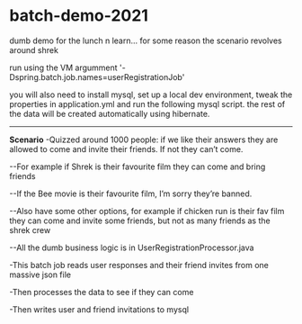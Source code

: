 # batch-demo-2021
dumb demo for the lunch n learn... for some reason the scenario revolves around shrek

run using the VM argumment '-Dspring.batch.job.names=userRegistrationJob'

you will also need to install mysql, set up a local dev environment, tweak the properties in application.yml and run the following mysql script.
the rest of the data will be created automatically using hibernate.

--------------------------------------------------------

**Scenario**
-Quizzed around 1000 people: if we like their answers they are allowed to come and invite their friends. If not they can’t come.

--For example if Shrek is their favourite film they can come and bring friends

--If the Bee movie is their favourite film, I’m sorry they’re banned.

--Also have some other options, for example if chicken run is their fav film they can come and invite some friends, but not as many friends as the shrek crew

--All the dumb business logic is in UserRegistrationProcessor.java

-This batch job reads user responses and their friend invites from one massive json file

-Then processes the data to see if they can come

-Then writes user and friend invitations to mysql